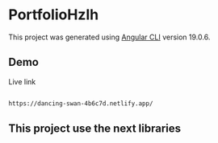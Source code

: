 # PortfolioHzlh

This project was generated using [Angular CLI](https://github.com/angular/angular-cli) version 19.0.6.

## Demo

Live link

```bash 

https://dancing-swan-4b6c7d.netlify.app/

```



## This project use the next libraries